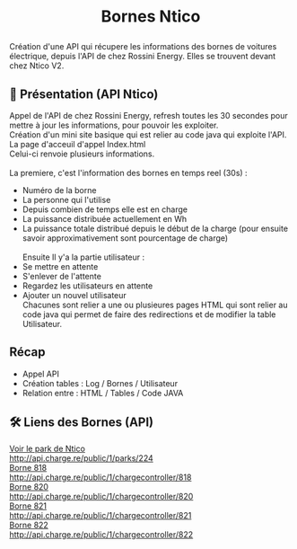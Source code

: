 # <p align="center">Bornes Ntico</p>
  
Création d'une API qui récupere les informations des bornes de voitures électrique, depuis l'API de chez Rossini Energy. Elles se trouvent devant chez Ntico V2.

## 🧐 Présentation (API Ntico)
Appel de l'API de chez Rossini Energy, refresh toutes les 30 secondes pour mettre à jour les informations, pour pouvoir les exploiter.<br>
Création d'un mini site basique qui est relier au code java qui exploite l'API. 
<br>La page d'acceuil d'appel Index.html
<br>Celui-ci renvoie plusieurs informations.
<br><br>
La premiere, c'est l'information des bornes en temps reel (30s) :
- Numéro de la borne
- La personne qui l'utilise
- Depuis combien de temps elle est en charge
- La puissance distribuée actuellement en Wh
- La puissance totale distribué depuis le début de la charge (pour ensuite savoir approximativement sont pourcentage de charge)<br><br>
Ensuite Il y'a la partie utilisateur : 
- Se mettre en attente
- S'enlever de l'attente
- Regardez les utilisateurs en attente
- Ajouter un nouvel utilisateur<br>
Chacunes sont relier a une ou plusieures pages HTML qui sont relier au code java qui permet de faire des redirections et de modifier la table Utilisateur.
## Récap
- Appel API 
- Création tables : Log / Bornes / Utilisateur
- Relation entre : HTML / Tables / Code JAVA

## 🛠️ Liens des Bornes (API)
[Voir le park de Ntico](http://api.charge.re/public/1/parks/224) <br>
http://api.charge.re/public/1/parks/224
<br>
[Borne 818](http://api.charge.re/public/1/chargecontroller/818)<br>
http://api.charge.re/public/1/chargecontroller/818
<br>
[Borne 820](http://api.charge.re/public/1/chargecontroller/820)<br>
http://api.charge.re/public/1/chargecontroller/820
<br>
[Borne 821](http://api.charge.re/public/1/chargecontroller/821)<br>
http://api.charge.re/public/1/chargecontroller/821
<br>
[Borne 822](http://api.charge.re/public/1/chargecontroller/822)
<br>
http://api.charge.re/public/1/chargecontroller/822


    
    
    
    
